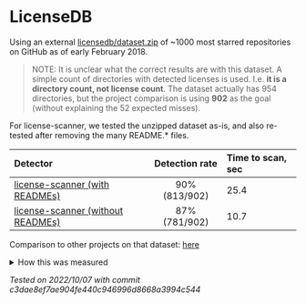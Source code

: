 # LicenseDB

Using an external [licensedb/dataset.zip](https://github.com/go-enry/go-license-detector/tree/master/licensedb/dataset.zip) of ~1000 most starred repositories on GitHub as of early February 2018.

> NOTE: It is unclear what the correct results are with this dataset. A simple count of directories with detected licenses is used. I.e. **it is a directory count, not license count**. The dataset actually has 954 directories, but the project comparison is using **902** as the goal (without explaining the 52 expected misses).

For license-scanner, we tested the unzipped dataset as-is, and also re-tested after removing the many README.* files.

| Detector                                                                            | Detection rate | Time to scan, sec |
|:------------------------------------------------------------------------------------|:--------------:|:------------------|
| [license-scanner (with READMEs)](https://github.com/go-enry/go-license-detector)    | 90%  (813/902) | 25.4              |
| [license-scanner (without READMEs)](https://github.com/go-enry/go-license-detector) | 87%  (781/902) | 10.7              |


Comparison to other projects on that dataset: [here](https://github.com/go-enry/go-license-detector#quality)

<details><summary>How this was measured</summary>
<pre><code>
cd license-scanner # from your cloned repo for `go install`
go install
time license-scanner -q --dir ~/Downloads/dataset | grep "FOUND LICENSE MATCHES:" |  sed 's#/[^/]*$#/#'  | sort -u  | wc -l
time license-scanner -q --dir ~/Downloads/dataset_no_readmes | grep "FOUND LICENSE MATCHES:" |  sed 's#/[^/]*$#/#'  | sort -u  | wc -l
</code></pre>
</details>

*Tested on 2022/10/07 with commit c3dae8ef7ae904fe440c946996d8668a3994c544*
